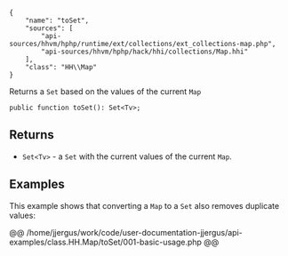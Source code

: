 ``` yamlmeta
{
    "name": "toSet",
    "sources": [
        "api-sources/hhvm/hphp/runtime/ext/collections/ext_collections-map.php",
        "api-sources/hhvm/hphp/hack/hhi/collections/Map.hhi"
    ],
    "class": "HH\\Map"
}
```




Returns a ` Set ` based on the values of the current `` Map ``




``` Hack
public function toSet(): Set<Tv>;
```




## Returns




+ ` Set<Tv> ` - a `` Set `` with the current values of the current ``` Map ```.




## Examples




This example shows that converting a ` Map ` to a `` Set `` also removes duplicate values:







@@ /home/jjergus/work/code/user-documentation-jjergus/api-examples/class.HH.Map/toSet/001-basic-usage.php @@
<!-- HHAPIDOC -->
